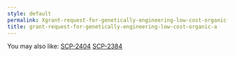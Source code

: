 ```yaml
---
style: default
permalink: Xgrant-request-for-genetically-engineering-low-cost-organic-a
title: grant-request-for-genetically-engineering-low-cost-organic-a
---
```

You may also like:
[SCP-2404](http://scp-wiki.net/scp-2404)
[SCP-2384](http://scp-wiki.net/scp-2384)